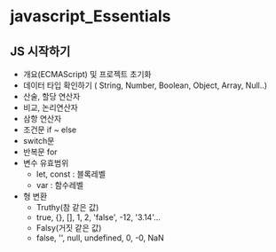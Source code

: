 # javascript_Essentials

## JS 시작하기
   * 개요(ECMAScript) 및 프로젝트 초기화
   * 데이터 타입 확인하기 ( String, Number, Boolean, Object, Array, Null..)
   * 산술, 할당 연산자
   * 비교, 논리연산자
   * 삼항 연산자
   * 조건문 if ~ else
   * switch문
   * 반복문 for
   * 변수 유효범위
      * let, const : 블록레벨
      * var : 함수레벨
   * 형 변환
      * Truthy(참 같은 값)
      * true, {}, [], 1, 2, 'false', -12, '3.14'...
      * Falsy(거짓 같은 값)
      * false, '', null, undefined, 0, -0, NaN
